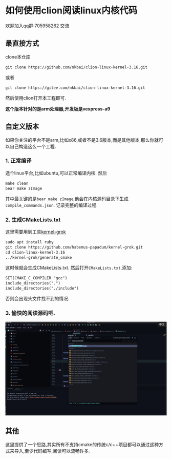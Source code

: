 # 如何使用clion阅读linux内核代码
欢迎加入qq群:705958262 交流

## 最直接方式
clone本仓库
```
git clone https://github.com/nkbai/clion-linux-kernel-3.16.git
```
或者

```
git clone https://gitee.com/nkbai/clion-linux-kernel-3.16.git
```

然后使用clion打开本工程即可. 

**这个版本针对的是arm处理器,开发板是vexpress-a9**


## 自定义版本

如果你关注的平台不是arm,比如x86,或者不是3.6版本,而是其他版本,那么你就可以自己构造这么一个工程.


### 1. 正常编译
选个linux平台,比如ubuntu,可以正常编译内核. 
然后
```
make clean
bear make zImage
```
其中最关键的是`bear make zImage`,他会在内核源码目录下生成`compile_commands.json`. 记录完整的编译过程.

### 2. 生成CMakeLists.txt

这里需要用到工具[kernel-grok](https://github.com/habemus-papadum/kernel-grok.git)

```
sudo apt install ruby
git clone https://github.com/habemus-papadum/kernel-grok.git
cd clion-linux-kernel-3.16
../kernel-grok/generate_cmake
```

这时候就会生成CMakeLists.txt. 然后打开`CMakeLists.txt`,添加:
```
SET(CMAKE_C_COMPILER "gcc")
include_directories(".")
include_directories("./include")
```
否则会出现头文件找不到的情况.

### 3. 愉快的阅读源码吧.

![](clion.png)

## 其他

这里提供了一个思路,其实所有不支持cmake的传统c/c++项目都可以通过这种方式来导入,至少代码编写,阅读可以流畅许多.



